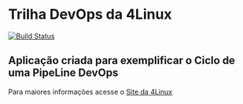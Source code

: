 # Trilha DevOps da 4Linux

<!-- Altere a Flag abaixo com sua URL do Travis -->
[![Build Status](https://travis-ci.org/erikalima1/DevOpsLab-HelloWorld.svg?branch=master)](https://travis-ci.org/erikalima1/DevOpsLab-HelloWorld)

## Aplicação criada para exemplificar o Ciclo de uma PipeLine DevOps


Para maiores informações acesse o [Site da 4Linux](https://www.4linux.com.br/cursos/devops)
